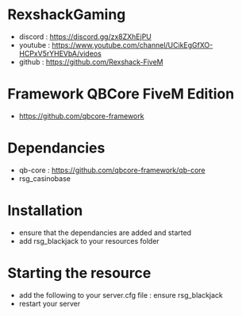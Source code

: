 # RexshackGaming
- discord : https://discord.gg/zx8ZXhEjPU
- youtube : https://www.youtube.com/channel/UCikEgGfXO-HCPxV5rYHEVbA/videos
- github : https://github.com/Rexshack-FiveM

# Framework QBCore FiveM Edition
- https://github.com/qbcore-framework

# Dependancies
- qb-core : https://github.com/qbcore-framework/qb-core
- rsg_casinobase

# Installation
- ensure that the dependancies are added and started
- add rsg_blackjack to your resources folder

# Starting the resource
- add the following to your server.cfg file : ensure rsg_blackjack
- restart your server